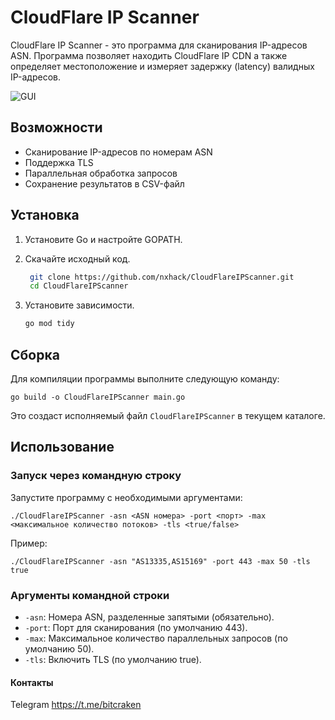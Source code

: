 # CloudFlare IP Scanner

CloudFlare IP Scanner - это программа для сканирования IP-адресов ASN. Программа позволяет находить CloudFlare IP CDN а также определяет местоположение и измеряет задержку (latency) валидных IP-адресов.

![GUI](/img.jpg)

## Возможности

- Сканирование IP-адресов по номерам ASN
- Поддержка TLS
- Параллельная обработка запросов
- Сохранение результатов в CSV-файл

## Установка

1. Установите Go и настройте GOPATH.
2. Скачайте исходный код.

   ```sh
    git clone https://github.com/nxhack/CloudFlareIPScanner.git
    cd CloudFlareIPScanner
   ```

4. Установите зависимости.

    ```sh
    go mod tidy
    ```

## Сборка

Для компиляции программы выполните следующую команду:

    go build -o CloudFlareIPScanner main.go

Это создаст исполняемый файл `CloudFlareIPScanner` в текущем каталоге.

## Использование

### Запуск через командную строку

Запустите программу с необходимыми аргументами:

    ./CloudFlareIPScanner -asn <ASN номера> -port <порт> -max <максимальное количество потоков> -tls <true/false>

Пример:

    ./CloudFlareIPScanner -asn "AS13335,AS15169" -port 443 -max 50 -tls true

### Аргументы командной строки

- `-asn`: Номера ASN, разделенные запятыми (обязательно).
- `-port`: Порт для сканирования (по умолчанию 443).
- `-max`: Максимальное количество параллельных запросов (по умолчанию 50).
- `-tls`: Включить TLS (по умолчанию true).

#### Контакты
Telegram https://t.me/bitcraken
